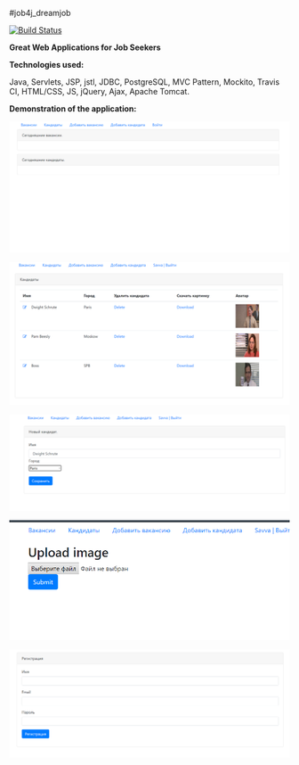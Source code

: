 #job4j_dreamjob

[![Build Status](https://www.travis-ci.com/SavvaMey/job4j_dreamjob.svg?branch=master)](https://www.travis-ci.com/SavvaMey/job4j_dreamjob)

**Great Web Applications for Job Seekers**

**Technologies used:**

Java, Servlets, JSP, jstl, JDBC, PostgreSQL, MVC Pattern, Mockito, Travis CI, HTML/CSS, JS,
jQuery, Ajax, Apache Tomcat.

**Demonstration of the application:**

![alt text](images/1.PNG)

![alt text](images/2.PNG)

![alt text](images/3.PNG)

![alt text](images/4.PNG)

![alt text](images/5.PNG)

